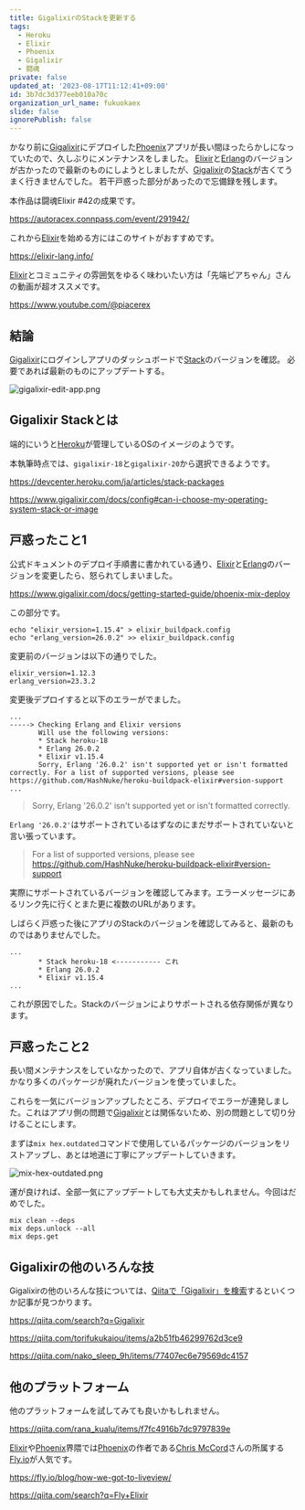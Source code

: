 ```yaml
---
title: GigalixirのStackを更新する
tags:
  - Heroku
  - Elixir
  - Phoenix
  - Gigalixir
  - 闘魂
private: false
updated_at: '2023-08-17T11:12:41+09:00'
id: 3b7dc3d377eeb010a70c
organization_url_name: fukuokaex
slide: false
ignorePublish: false
---
```


かなり前に[Gigalixir]にデプロイした[Phoenix]アプリが長い間ほったらかしになっていたので、久しぶりにメンテナンスをしました。
[Elixir]と[Erlang]のバージョンが古かったので最新のものにしようとしましたが、[Gigalixir]の[Stack][Gigalixir Stack]が古くてうまく行きませんでした。
若干戸惑った部分があったので忘備録を残します。

[Gigalixir]: https://www.gigalixir.com/
[Phoenix]: https://www.phoenixframework.org/
[Gigalixir Stack]: https://www.gigalixir.com/docs/config#can-i-choose-my-operating-system-stack-or-image
[Erlang]: https://www.erlang.org/
[Elixir]: https://elixir-lang.org/
[Heroku]: https://www.heroku.com/

本作品は闘魂Elixir #42の成果です。

https://autoracex.connpass.com/event/291942/

これから[Elixir]を始める方にはこのサイトがおすすめです。

https://elixir-lang.info/

[Elixir]とコミュニティの雰囲気をゆるく味わいたい方は「先端ピアちゃん」さんの動画が超オススメです。

https://www.youtube.com/@piacerex

[Elixir]: https://elixir-lang.org/

## 結論

[Gigalixir]にログインしアプリのダッシュボードで[Stack][Gigalixir Stack]のバージョンを確認。
必要であれば最新のものにアップデートする。

![gigalixir-edit-app.png](https://qiita-image-store.s3.ap-northeast-1.amazonaws.com/0/82804/6178304c-e710-70ef-34d1-e0c73084527f.png)

## Gigalixir Stackとは

端的にいうと[Heroku]が管理しているOSのイメージのようです。

本執筆時点では、`gigalixir-18`と`gigalixir-20`から選択できるようです。

https://devcenter.heroku.com/ja/articles/stack-packages

https://www.gigalixir.com/docs/config#can-i-choose-my-operating-system-stack-or-image

## 戸惑ったこと1

公式ドキュメントのデプロイ手順書に書かれている通り、[Elixir]と[Erlang]のバージョンを変更したら、怒られてしまいました。

https://www.gigalixir.com/docs/getting-started-guide/phoenix-mix-deploy


この部分です。

```bash:デプロイ手順書に書いてあるバージョン
echo "elixir_version=1.15.4" > elixir_buildpack.config
echo "erlang_version=26.0.2" >> elixir_buildpack.config
```

変更前のバージョンは以下の通りでした。

```bash:元のelixir_buildpack.config
elixir_version=1.12.3
erlang_version=23.3.2
```

変更後デプロイすると以下のエラーがでました。

```bash:怒られた内容
...
-----> Checking Erlang and Elixir versions
       Will use the following versions:
       * Stack heroku-18
       * Erlang 26.0.2
       * Elixir v1.15.4
       Sorry, Erlang '26.0.2' isn't supported yet or isn't formatted correctly. For a list of supported versions, please see https://github.com/HashNuke/heroku-buildpack-elixir#version-support
...
```

> Sorry, Erlang '26.0.2' isn't supported yet or isn't formatted correctly.

`Erlang '26.0.2'`はサポートされているはずなのにまだサポートされていないと言い張っています。

> For a list of supported versions, please see https://github.com/HashNuke/heroku-buildpack-elixir#version-support

実際にサポートされているバージョンを確認してみます。エラーメッセージにあるリンク先に行くとまた更に複数のURLがあります。

しばらく戸惑った後にアプリのStackのバージョンを確認してみると、最新のものではありませんでした。

```txt:怒られた内容
...
       * Stack heroku-18 <----------- これ
       * Erlang 26.0.2
       * Elixir v1.15.4
...
```

これが原因でした。Stackのバージョンによりサポートされる依存関係が異なります。

## 戸惑ったこと2

長い間メンテナンスをしていなかったので、アプリ自体が古くなっていました。かなり多くのパッケージが廃れたバージョンを使っていました。

これらを一気にバージョンアップしたところ、デプロイでエラーが連発しました。これはアプリ側の問題で[Gigalixir]とは関係ないため、別の問題として切り分けることにします。

まずは`mix hex.outdated`コマンドで使用しているパッケージのバージョンをリストアップし、あとは地道に丁寧にアップデートしていきます。

![mix-hex-outdated.png](https://qiita-image-store.s3.ap-northeast-1.amazonaws.com/0/82804/cbd526ae-8134-8afb-7351-a1ee1f704c23.png)

運が良ければ、全部一気にアップデートしても大丈夫かもしれません。今回はだめでした。

```
mix clean --deps
mix deps.unlock --all
mix deps.get
```

## Gigalixirの他のいろんな技

Gigalixirの他のいろんな技については、[Qiitaで「Gigalixir」を検索](https://qiita.com/search?q=Gigalixir)するといくつか記事が見つかります。

https://qiita.com/search?q=Gigalixir

https://qiita.com/torifukukaiou/items/a2b51fb46299762d3ce9

https://qiita.com/nako_sleep_9h/items/77407ec6e79569dc4157

## 他のプラットフォーム

他のプラットフォームを試してみても良いかもしれません。

https://qiita.com/rana_kualu/items/f7fc4916b7dc9797839e

[Elixir]や[Phoenix]界隈では[Phoenix]の作者である[Chris McCord](https://twitter.com/chris_mccord)さんの所属する[Fly.io](https://fly.io/)が人気です。

https://fly.io/blog/how-we-got-to-liveview/

https://qiita.com/search?q=Fly+Elixir
